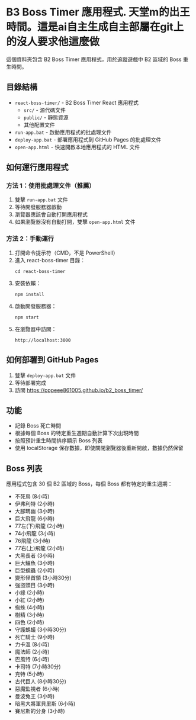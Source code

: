 # B3 Boss Timer 應用程式. 天堂m的出王時間。這是ai自主生成自主部屬在git上的沒人要求他這麼做

這個資料夾包含 B2 Boss Timer 應用程式，用於追蹤遊戲中 B2 區域的 Boss 重生時間。

## 目錄結構

- `react-boss-timer/` - B2 Boss Timer React 應用程式
  - `src/` - 源代碼文件
  - `public/` - 靜態資源
  - 其他配置文件
- `run-app.bat` - 啟動應用程式的批處理文件
- `deploy-app.bat` - 部署應用程式到 GitHub Pages 的批處理文件
- `open-app.html` - 快速開啟本地應用程式的 HTML 文件

## 如何運行應用程式

### 方法 1：使用批處理文件（推薦）

1. 雙擊 `run-app.bat` 文件
2. 等待開發服務器啟動
3. 瀏覽器應該會自動打開應用程式
4. 如果瀏覽器沒有自動打開，雙擊 `open-app.html` 文件

### 方法 2：手動運行

1. 打開命令提示符（CMD，不是 PowerShell）
2. 進入 react-boss-timer 目錄：
   ```
   cd react-boss-timer
   ```
3. 安裝依賴：
   ```
   npm install
   ```
4. 啟動開發服務器：
   ```
   npm start
   ```
5. 在瀏覽器中訪問：
   ```
   http://localhost:3000
   ```

## 如何部署到 GitHub Pages

1. 雙擊 `deploy-app.bat` 文件
2. 等待部署完成
3. 訪問 https://pppeee861005.github.io/b2_boss_timer/

## 功能

- 記錄 Boss 死亡時間
- 根據每個 Boss 的特定重生週期自動計算下次出現時間
- 按照預計重生時間排序顯示 Boss 列表
- 使用 localStorage 保存數據，即使關閉瀏覽器後重新開啟，數據仍然保留

## Boss 列表

應用程式包含 30 個 B2 區域的 Boss，每個 Boss 都有特定的重生週期：

- 不死鳥 (8小時)
- 伊弗利特 (2小時)
- 大腳瑪幽 (3小時)
- 巨大飛龍 (6小時)
- 77左(下)飛龍 (2小時)
- 74小飛龍 (3小時)
- 76飛龍 (3小時)
- 77右(上)飛龍 (2小時)
- 大黑長者 (3小時)
- 巨大鱷魚 (3小時)
- 巨型蠕蟲 (2小時)
- 變形怪首領 (3小時30分)
- 強盜頭目 (3小時)
- 小綠 (2小時)
- 小紅 (2小時)
- 蜘蛛 (4小時)
- 樹精 (3小時)
- 四色 (2小時)
- 守護螞蟻 (3小時30分)
- 死亡騎士 (9小時)
- 力卡溫 (8小時)
- 魔法師 (2小時)
- 巴風特 (6小時)
- 卡司特 (7小時30分)
- 克特 (5小時)
- 古代巨人 (8小時30分)
- 惡魔監視者 (6小時)
- 曼波兔王 (3小時)
- 暗黑大將軍貝里斯 (6小時)
- 賽尼斯的分身 (3小時)
